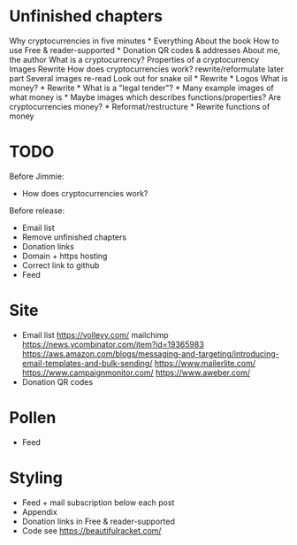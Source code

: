 # Unfinished chapters

Why cryptocurrencies in five minutes
    * Everything
About the book
  How to use
  Free & reader-supported
    * Donation QR codes & addresses
  About me, the author
What is a cryptocurrency?
  Properties of a cryptocurrency
    Images
    Rewrite
  How does cryptocurrencies work?
    rewrite/reformulate later part
    Several images
    re-read
  Look out for snake oil
    * Rewrite
    * Logos
  What is money?
    * Rewrite
    * What is a "legal tender"?
    * Many example images of what money is
    * Maybe images which describes functions/properties?
  Are cryptocurrencies money?
    * Reformat/restructure
    * Rewrite functions of money

# TODO

Before Jimmie:
* How does cryptocurrencies work?

Before release:
* Email list
* Remove unfinished chapters
* Donation links
* Domain + https hosting
* Correct link to github
* Feed

# Site

* Email list
    https://volleyy.com/
    mailchimp
    https://news.ycombinator.com/item?id=19365983
    https://aws.amazon.com/blogs/messaging-and-targeting/introducing-email-templates-and-bulk-sending/
    https://www.mailerlite.com/
    https://www.campaignmonitor.com/
    https://www.aweber.com/
* Donation QR codes

# Pollen

* Feed

# Styling

* Feed + mail subscription below each post
* Appendix
* Donation links in Free & reader-supported
* Code
  see https://beautifulracket.com/

